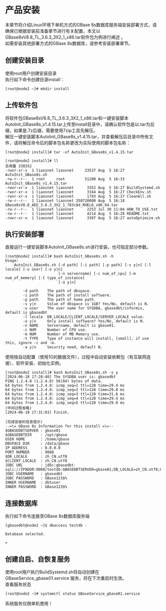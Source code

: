 # 产品安装  
本章节将介绍Linux环境下单机方式的GBase 8s数据库服务端安装部署方式，请确保已根据安装前准备章节进行有关配置，本文以GBase8sV8.8_TL_3.6.3_3X2_1_x86.tar软件包为例进行阐述 。  
如需安装其他部署方式的GBase 8s数据库，请参考安装部署章节。  

## 创建安装目录  
使用root用户创建安装目录  
执行如下命令创建目录install：  
```text
[root@node2 ~]# mkdir install
```

## 上传软件包  
将软件包GBase8sV8.8_TL_3.6.3_3X2_1_x86.tar和一键安装脚本AutoInit_GBase8s_v1.4.15.tar上传至install目录中，请确认软件包是以.tar为后缀，如果是.7z后缀，需要使用7zip工具先解压。  
解压一键安装脚本AutoInit_GBase8s_v1.4.15.tar，并查看解压后目录中所有文件，请将解压命令后的脚本包名称更改为实际使用的脚本包名称：  
```text
[root@node2 install]# tar -xf AutoInit_GBase8s_v1.4.15.tar

[root@node2 install]# ll
总用量 338352
-rwxr-xr-x  1 liaosnet liaosnet     23537 Aug  5 16:27 AutoInit_GBase8s.sh
-rw-r--r--  1 root     root         51200 Aug  5 16:33 AutoInit_GBase8s_v1.4.15.tar
-rwxr-xr-x  1 liaosnet liaosnet      3352 Aug  5 16:27 BuildSystemd.sh
-rwxr-xr-x  1 liaosnet liaosnet      3344 Aug  5 16:27 CheckEnv.sh
-rwxr-xr-x  1 liaosnet liaosnet      1793 Aug  5 16:27 CleanAll.sh
-rw-r--r--  1 liaosnet liaosnet 350720000 Aug  5 16:18 GBase8sV8.8_AEE_3.6.3_3X2_1_783c8d_RHEL6_x86_64.tar
-rw-r--r--  1 liaosnet liaosnet      2253 Jul 30 11:04 HOW_TO_USE.txt
-rw-r--r--  1 liaosnet liaosnet      4214 Aug  5 16:28 README.txt
-rwxr-xr-x  1 liaosnet liaosnet      3397 Aug  5 16:27 autoOptimize.sh
```

## 执行安装部署  
直接运行一键安装脚本AutoInit_GBase8s.sh进行安装，也可指定部分参数。  
```text
[root@node2 install]# bash AutoInit_GBase8s.sh -h
Usage:
    AutoInit_GBase8s.sh [-d path] [-i path] [-p path] [-s y|n] [-l locale] [-u user] [-o y|n]
                        [-n servername] [-c num_of_cpu] [-m num_of_memory] [-t type_of_instance]
                        [-a y|n]

        -d path    The path of dbspace.
        -i path    The path of install software.
        -p path    The path of home path.
        -s y|n     Value of dbspace is 1GB? Yes/No, default is N.
        -u user    The user name for SYSDBA, gbasedbt/informix, default is gbasedbt
        -l locale  DB_LOCALE/CLIENT_LOCALE/SERVER_LOCALE value.
        -o y|n     Only install software? Yes/No, default is N.
        -n NAME    Servername, default is gbase01.
        -c NUM     Number of CPU use.
        -m NUM     Number of MB Memory use.
        -t TYPE    Type of instance will install, [small], if use this, ignore -c and -m.
        -a y|n     Security need, default N.
```

使用按自动配置（使用1G的数据文件），过程中自动安装依赖包（有互联网连接）、软件安装、初始化实例。  

```text
[root@node2 install]# bash AutoInit_GBase8s.sh -s y
[2024-06-18 17:28:40] The SYSDBA user is: gbasedbt
PING 1.2.4.8 (1.2.4.8) 56(84) bytes of data.
64 bytes from 1.2.4.8: icmp_seq=1 ttl=128 time=29.4 ms
64 bytes from 1.2.4.8: icmp_seq=2 ttl=128 time=29.8 ms
64 bytes from 1.2.4.8: icmp_seq=3 ttl=128 time=31.6 ms
64 bytes from 1.2.4.8: icmp_seq=4 ttl=128 time=29.4 ms
64 bytes from 1.2.4.8: icmp_seq=5 ttl=128 time=29.0 ms
(中间过程省略)
[2024-06-18 17:31:03] Finish.

(完成安装的信息提示)
--=\= GBase 8s Information for this install =\=--
$GBASEDBTSERVER : gbase01
$GBASEDBTDIR    : /opt/gbase
USER HOME       : /home/gbase
DBSPACE DIR     : /data/gbase
IP ADDRESS      : 0.0.0.0
PORT NUMBER     : 9088
$DB_LOCALE      : zh_CN.utf8
$CLIENT_LOCALE  : zh_CN.utf8
JDBC URL        : jdbc:gbasedbt-sqli://IPADDR:9088/testdb:GBASEDBTSERVER=gbase01;DB_LOCALE=zh_CN.utf8;CLIENT_LOCALE=zh_CN.utf8;IFX_LOCK_MODE_WAIT=10
JDBC USERNAME   : gbasedbt
JDBC PASSWORD   : GBase123$%
INNER USERNAME  : dbtuser
INNER PASSWORD  : GBase123$%
```

## 连接数据库  
执行如下命令连接至GBase 8s数据库服务端  
```text
[gbasedbt@node2 ~]$ dbaccess testdb -

Database selected.

>

```

## 创建自启、自恢复服务  
使用root用户执行BuildSystemd.sh将自动创建在GBaseService_gbase01.service 服务，将在下次重启时生效。  
查看服务状态  
```text
[root@node2 ~]# systemctl status GBaseService_gbase01.service
```
系统服务仅限单机使用！  
